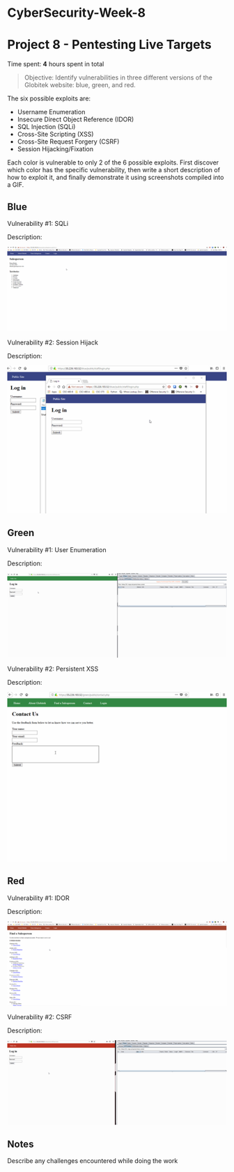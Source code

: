 # CyberSecurity-Week-8

# Project 8 - Pentesting Live Targets

Time spent: **4** hours spent in total

> Objective: Identify vulnerabilities in three different versions of the Globitek website: blue, green, and red.

The six possible exploits are:

* Username Enumeration
* Insecure Direct Object Reference (IDOR)
* SQL Injection (SQLi)
* Cross-Site Scripting (XSS)
* Cross-Site Request Forgery (CSRF)
* Session Hijacking/Fixation

Each color is vulnerable to only 2 of the 6 possible exploits. First discover which color has the specific vulnerability, then write a short description of how to exploit it, and finally demonstrate it using screenshots compiled into a GIF.

## Blue

Vulnerability #1: SQLi

Description:

<img src="Blue1.gif">

Vulnerability #2: Session Hijack

Description:

<img src="Blue2.gif">

## Green

Vulnerability #1: User Enumeration

Description:

<img src="Green1.gif">

Vulnerability #2: Persistent XSS

Description:

<img src="Green2.gif">


## Red

Vulnerability #1: IDOR

Description:

<img src="Red1.gif">

Vulnerability #2: CSRF

Description:

<img src="Red2.gif">


## Notes

Describe any challenges encountered while doing the work

